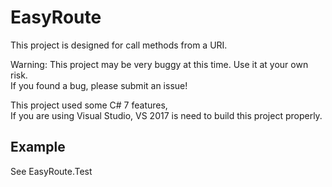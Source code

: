 # EasyRoute

This project is designed for call methods from a URI.

Warning: This project may be very buggy at this time. Use it at your own risk.  
If you found a bug, please submit an issue!

This project used some C# 7 features,  
If you are using Visual Studio, VS 2017 is need to build this project properly.

## Example

See EasyRoute.Test
